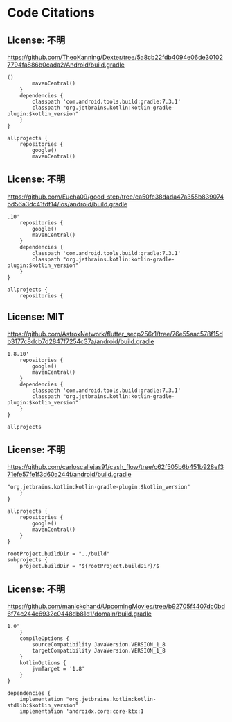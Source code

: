 # Code Citations

## License: 不明
https://github.com/TheoKanning/Dexter/tree/5a8cb22fdb4094e06de301027794fa886b0cada2/Android/build.gradle

```
()
        mavenCentral()
    }
    dependencies {
        classpath 'com.android.tools.build:gradle:7.3.1'
        classpath "org.jetbrains.kotlin:kotlin-gradle-plugin:$kotlin_version"
    }
}

allprojects {
    repositories {
        google()
        mavenCentral()
```


## License: 不明
https://github.com/Eucha09/good_step/tree/ca50fc38dada47a355b839074bd56a3dc41fdf14/ios/android/build.gradle

```
.10'
    repositories {
        google()
        mavenCentral()
    }
    dependencies {
        classpath 'com.android.tools.build:gradle:7.3.1'
        classpath "org.jetbrains.kotlin:kotlin-gradle-plugin:$kotlin_version"
    }
}

allprojects {
    repositories {
```


## License: MIT
https://github.com/AstroxNetwork/flutter_secp256r1/tree/76e55aac578f15db3177c8dcb7d2847f7254c37a/android/build.gradle

```
1.8.10'
    repositories {
        google()
        mavenCentral()
    }
    dependencies {
        classpath 'com.android.tools.build:gradle:7.3.1'
        classpath "org.jetbrains.kotlin:kotlin-gradle-plugin:$kotlin_version"
    }
}

allprojects
```


## License: 不明
https://github.com/carloscallejas91/cash_flow/tree/c62f505b6b451b928ef371efe57fe1f3d60a244f/android/build.gradle

```
"org.jetbrains.kotlin:kotlin-gradle-plugin:$kotlin_version"
    }
}

allprojects {
    repositories {
        google()
        mavenCentral()
    }
}

rootProject.buildDir = "../build"
subprojects {
    project.buildDir = "${rootProject.buildDir}/$
```


## License: 不明
https://github.com/manickchand/UpcomingMovies/tree/b92705f4407dc0bd6f74c244c6932c0448db81d1/domain/build.gradle

```
1.0"
    }
    compileOptions {
        sourceCompatibility JavaVersion.VERSION_1_8
        targetCompatibility JavaVersion.VERSION_1_8
    }
    kotlinOptions {
        jvmTarget = '1.8'
    }
}

dependencies {
    implementation "org.jetbrains.kotlin:kotlin-stdlib:$kotlin_version"
    implementation 'androidx.core:core-ktx:1
```

